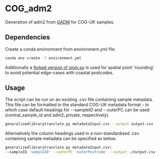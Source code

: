 # COG_adm2

Generation of adm2 from [GADM](https://gadm.org/) for COG-UK samples. 

## Dependencies

Create a conda environment from environment.yml file. 

```bash
conda env create -f environment.yml
```
Additionally a [forked version of sjoin.py](https://github.com/adriangb/geopandas/tree/sjoin-nearest) is used for spatial point 'rounding' to avoid potential edge-cases with coastal postcodes.

## Usage

The script can be run on an existing .csv file containing sample metadata. This file can be formatted in the standard COG-UK metadata format - in which case default headings for --sampleID and --outerPC can be used (central_sample_id and adm2_private, respectively). 


```bash
generalisedlibrarytranslate.py metadataInput.csv --output output.csv
```


Alternatively the column headings used in a non-standardised .csv containing sample metadata can be specified as below.

```bash
generalisedlibrarytranslate.py metadataInput.csv\
--sampleID 'sampleID' --outerPC 'outerPostcode' --output ./output.csv 
```

